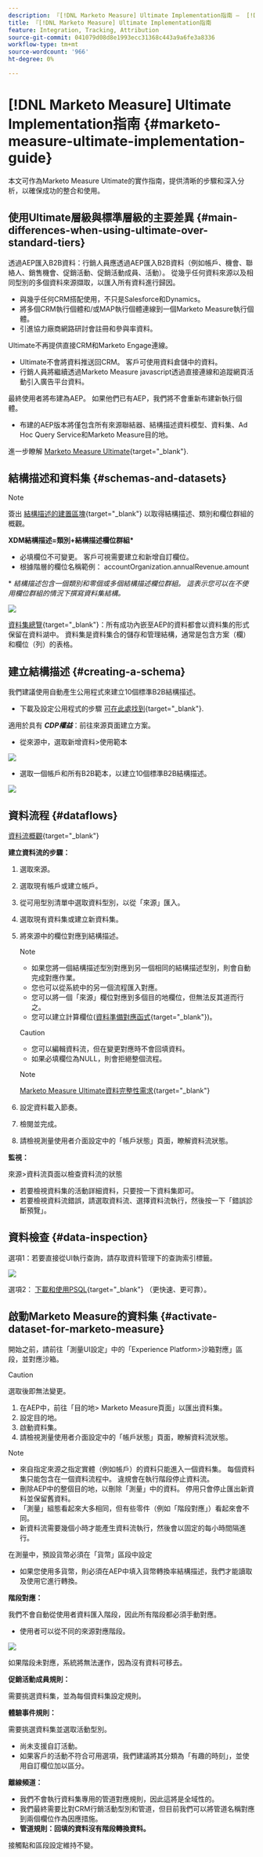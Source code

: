 ```yaml
---
description: 『[!DNL Marketo Measure] Ultimate Implementation指南 —  [!DNL Marketo Measure]  — 產品檔案'
title: 『[!DNL Marketo Measure] Ultimate Implementation指南
feature: Integration, Tracking, Attribution
source-git-commit: 041079d08d8e1993ecc31368c443a9a6fe3a8336
workflow-type: tm+mt
source-wordcount: '966'
ht-degree: 0%

---
```


# [!DNL Marketo Measure] Ultimate Implementation指南 {#marketo-measure-ultimate-implementation-guide}

本文可作為Marketo Measure Ultimate的實作指南，提供清晰的步驟和深入分析，以確保成功的整合和使用。

## 使用Ultimate層級與標準層級的主要差異 {#main-differences-when-using-ultimate-over-standard-tiers}

透過AEP匯入B2B資料：行銷人員應透過AEP匯入B2B資料（例如帳戶、機會、聯絡人、銷售機會、促銷活動、促銷活動成員、活動）。 從幾乎任何資料來源以及相同型別的多個資料來源擷取，以匯入所有資料進行歸因。

* 與幾乎任何CRM搭配使用，不只是Salesforce和Dynamics。
* 將多個CRM執行個體和/或MAP執行個體連線到一個Marketo Measure執行個體。
* 引進協力廠商網路研討會註冊和參與率資料。

Ultimate不再提供直接CRM和Marketo Engage連線。

* Ultimate不會將資料推送回CRM。 客戶可使用資料倉儲中的資料。
* 行銷人員將繼續透過Marketo Measure javascript透過直接連線和追蹤網頁活動引入廣告平台資料。

最終使用者將布建為AEP。 如果他們已有AEP，我們將不會重新布建新執行個體。

* 布建的AEP版本將僅包含所有來源聯結器、結構描述資料模型、資料集、Ad Hoc Query Service和Marketo Measure目的地。

進一步瞭解 [Marketo Measure Ultimate](/help/marketo-measure-ultimate/marketo-measure-ultimate-overview.md){target="_blank"}.

## 結構描述和資料集 {#schemas-and-datasets}

>[!NOTE]
>
>簽出 [結構描述的建置區塊](https://experienceleague.adobe.com/docs/experience-platform/xdm/schema/composition.html?lang=en#building-blocks-of-a-schema){target="_blank"} 以取得結構描述、類別和欄位群組的概觀。

**XDM結構描述=類別+結構描述欄位群組&#42;**

* 必填欄位不可變更。 客戶可視需要建立和新增自訂欄位。
* 根據階層的欄位名稱範例： accountOrganization.annualRevenue.amount

&#42; _結構描述包含一個類別和零個或多個結構描述欄位群組。 這表示您可以在不使用欄位群組的情況下撰寫資料集結構。_

![](assets/marketo-measure-ultimate-implementation-guide-1.png)

[資料集總覽](https://experienceleague.adobe.com/docs/experience-platform/catalog/datasets/overview.html){target="_blank"}：所有成功內嵌至AEP的資料都會以資料集的形式保留在資料湖中。 資料集是資料集合的儲存和管理結構，通常是包含方案（欄）和欄位（列）的表格。

## 建立結構描述 {#creating-a-schema}

我們建議使用自動產生公用程式來建立10個標準B2B結構描述。

* 下載及設定公用程式的步驟 [可在此處找到](https://experienceleague.adobe.com/docs/experience-platform/sources/connectors/adobe-applications/marketo/marketo-namespaces.html#set-up-b2b-namespaces-and-schema-auto-generation-utility){target="_blank"}.

適用於具有 _**CDP權益**_：前往來源頁面建立方案。

* 從來源中，選取新增資料>使用範本

![](assets/marketo-measure-ultimate-implementation-guide-2.png)

* 選取一個帳戶和所有B2B範本，以建立10個標準B2B結構描述。

![](assets/marketo-measure-ultimate-implementation-guide-3.png)

## 資料流程 {#dataflows}

[資料流概觀](https://experienceleague.adobe.com/docs/experience-platform/dataflows/home.html){target="_blank"}

**建立資料流的步驟：**

1. 選取來源。
1. 選取現有帳戶或建立帳戶。
1. 從可用型別清單中選取資料型別，以從「來源」匯入。
1. 選取現有資料集或建立新資料集。
1. 將來源中的欄位對應到結構描述。

   >[!NOTE]
   >
   >* 如果您將一個結構描述型別對應到另一個相同的結構描述型別，則會自動完成對應作業。
   >* 您也可以從系統中的另一個流程匯入對應。
   >* 您可以將一個「來源」欄位對應到多個目的地欄位，但無法反其道而行之。
   >* 您可以建立計算欄位([資料準備對應函式](https://experienceleague.adobe.com/docs/experience-platform/data-prep/functions.html){target="_blank"})。

   >[!CAUTION]
   >
   >* 您可以編輯資料流，但在變更對應時不會回填資料。
   >* 如果必填欄位為NULL，則會拒絕整個流程。

   >[!NOTE]
   >
   >[Marketo Measure Ultimate資料完整性需求](/help/marketo-measure-ultimate/data-integrity-requirement.md){target="_blank"}

1. 設定資料載入節奏。
1. 檢閱並完成。
1. 請檢視測量使用者介面設定中的「帳戶狀態」頁面，瞭解資料流狀態。

**監視：**

來源>資料流頁面以檢查資料流的狀態

* 若要檢視資料集的活動詳細資料，只要按一下資料集即可。
* 若要檢視資料流錯誤，請選取資料流、選擇資料流執行，然後按一下「錯誤診斷預覽」。

## 資料檢查 {#data-inspection}

選項1：若要直接從UI執行查詢，請存取資料管理下的查詢索引標籤。

![](assets/marketo-measure-ultimate-implementation-guide-4.png)

選項2： [下載和使用PSQL](https://experienceleague.adobe.com/docs/experience-platform/query/clients/psql.html){target="_blank"} （更快速、更可靠）。

## 啟動Marketo Measure的資料集 {#activate-dataset-for-marketo-measure}

開始之前，請前往「測量UI設定」中的「Experience Platform>沙箱對應」區段，並對應沙箱。

>[!CAUTION]
>
>選取後即無法變更。

1. 在AEP中，前往「目的地> Marketo Measure頁面」以匯出資料集。
1. 設定目的地。
1. 啟動資料集。
1. 請檢視測量使用者介面設定中的「帳戶狀態」頁面，瞭解資料流狀態。

>[!NOTE]
>
>* 來自指定來源之指定實體（例如帳戶）的資料只能進入一個資料集。 每個資料集只能包含在一個資料流程中。 違規會在執行階段停止資料流。
>* 刪除AEP中的整個目的地，以刪除「測量」中的資料。 停用只會停止匯出新資料並保留舊資料。
>* 「測量」組態看起來大多相同，但有些零件（例如「階段對應」）看起來會不同。
>* 新資料流需要幾個小時才能產生資料流執行，然後會以固定的每小時間隔進行。

在測量中，預設貨幣必須在「貨幣」區段中設定

* 如果您使用多貨幣，則必須在AEP中填入貨幣轉換率結構描述，我們才能讀取及使用它進行轉換。

**階段對應：**

我們不會自動從使用者資料匯入階段，因此所有階段都必須手動對應。

* 使用者可以從不同的來源對應階段。

![](assets/marketo-measure-ultimate-implementation-guide-5.png)

如果階段未對應，系統將無法運作，因為沒有資料可移去。

**促銷活動成員規則：**

需要挑選資料集，並為每個資料集設定規則。

**體驗事件規則：**

需要挑選資料集並選取活動型別。

* 尚未支援自訂活動。
* 如果客戶的活動不符合可用選項，我們建議將其分類為「有趣的時刻」，並使用自訂欄位加以區分。

**離線頻道：**

* 我們不會執行資料集專用的管道對應規則，因此這將是全域性的。
* 我們最終需要比對CRM行銷活動型別和管道，但目前我們可以將管道名稱對應到兩個欄位作為因應措施。
* **管道規則：回填的資料沒有階段轉換資料。**

接觸點和區段設定維持不變。
